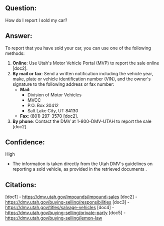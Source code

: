 ## Question:
How do I report I sold my car?
## Answer:
To report that you have sold your car, you can use one of the following methods:

1. **Online**: Use Utah's Motor Vehicle Portal (MVP) to report the sale online [doc2].
2. **By mail or fax**: Send a written notification including the vehicle year, make, plate or vehicle identification number (VIN), and the owner's signature to the following address or fax number:
   - **Mail**:
     - Division of Motor Vehicles
     - MVCC
     - P.O. Box 30412
     - Salt Lake City, UT 84130
   - **Fax**: (801) 297-3570 [doc2].
3. **By phone**: Contact the DMV at 1-800-DMV-UTAH to report the sale [doc2].

## Confidence:
High
- The information is taken directly from the Utah DMV's guidelines on reporting a sold vehicle, as provided in the retrieved documents .

## Citations:
[doc1] - https://dmv.utah.gov/impounds/impound-sales
[doc2] - https://dmv.utah.gov/buying-selling/responsibilities
[doc3] - https://dmv.utah.gov/titles/salvage-vehicles
[doc4] - https://dmv.utah.gov/buying-selling/private-party
[doc5] - https://dmv.utah.gov/buying-selling/lemon-law
